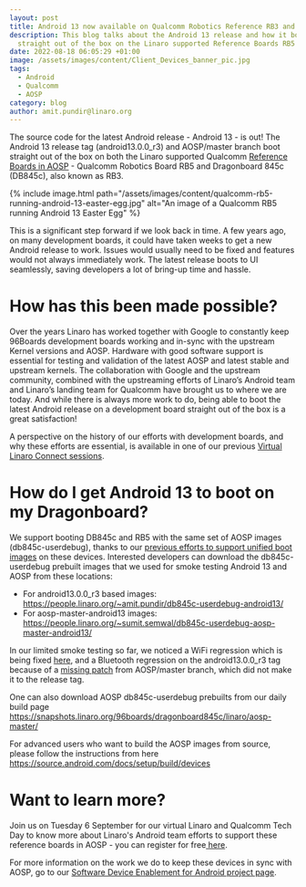 ```yaml
---
layout: post
title: Android 13 now available on Qualcomm Robotics Reference RB3 and RB5 Platforms
description: This blog talks about the Android 13 release and how it boots
  straight out of the box on the Linaro supported Reference Boards RB5 and RB3.
date: 2022-08-18 06:05:29 +01:00
image: /assets/images/content/Client_Devices_banner_pic.jpg
tags:
  - Android
  - Qualcomm
  - AOSP
category: blog
author: amit.pundir@linaro.org
---
```

The source code for the latest Android release - Android 13 - is out!  The Android 13 release tag (android13.0.0_r3) and AOSP/master branch boot straight out of the box on both the Linaro supported Qualcomm [Reference Boards in AOSP](https://source.android.com/docs/setup/build/devices) - Qualcomm Robotics Board RB5 and Dragonboard 845c (DB845c), also known as RB3. 

{% include image.html path="/assets/images/content/qualcomm-rb5-running-android-13-easter-egg.jpg" alt="An image of a Qualcomm RB5 running Android 13 Easter Egg" %}

This is a significant step forward if we look back in time. A few years ago, on many development boards,  it could have taken weeks to get a new Android release to work. Issues would usually need to be fixed and features would not always immediately work. The latest release boots to UI seamlessly, saving developers a lot of bring-up time and hassle.

# How has this been made possible?

Over the years Linaro has worked together with Google to constantly keep 96Boards development boards working and in-sync with the upstream Kernel versions and AOSP. Hardware with good software support is essential for testing and validation of the latest AOSP and latest stable and upstream kernels. The collaboration with Google and the upstream community, combined with the upstreaming efforts of Linaro’s Android team and Linaro’s landing team for Qualcomm have brought us to where we are today. And while there is always more work to do, being able to boot the latest Android release on a development board straight out of the box is a great satisfaction! 

A perspective on the history of our efforts with development boards, and why these efforts are essential, is available in one of our previous [Virtual Linaro Connect sessions](https://www.google.com/url?q=https://resources.linaro.org/en/resource/8sjfJfUNX3qitL5MW6Tbfz&sa=D&source=docs&ust=1660846392972003&usg=AOvVaw3TEWa1FpakA8ohEZoIW_pa).

# How do I get Android 13 to boot on my Dragonboard?

We support booting DB845c and RB5 with the same set of AOSP images (db845c-userdebug), thanks to our [previous efforts to support unified boot images](https://www.linaro.org/blog/supporting-multiple-devices-with-the-same-aosp-images/) on these devices. Interested developers can download the db845c-userdebug prebuilt images that we used for smoke testing Android 13 and AOSP from these locations:

* For android13.0.0_r3 based images: <https://people.linaro.org/~amit.pundir/db845c-userdebug-android13/>
* For aosp-master-android13 images: <https://people.linaro.org/~sumit.semwal/db845c-userdebug-aosp-master-android13/>

In our limited smoke testing so far, we noticed a WiFi regression which is being fixed [here](https://android-review.googlesource.com/c/device/linaro/dragonboard/+/2188025/), and a Bluetooth regression on the android13.0.0_r3 tag because of a [missing patch](https://android-review.googlesource.com/c/device/linaro/dragonboard/+/2103025/) from AOSP/master branch, which did not make it to the release tag.

One can also download AOSP db845c-userdebug prebuilts from our daily build page  <https://snapshots.linaro.org/96boards/dragonboard845c/linaro/aosp-master/>

For advanced users who want to build the AOSP images from source, please follow the instructions from here <https://source.android.com/docs/setup/build/devices>

# Want to learn more? 

Join us on Tuesday 6 September for our virtual Linaro and Qualcomm Tech Day to know more about Linaro's Android team efforts to support these reference boards in AOSP - you can register for free[ here](https://www.linaro.org/events/linaro-and-qualcomm-present-qualcomm-tech-day/). 

For more information on the work we do to keep these devices in sync with AOSP, go to our [Software Device Enablement for Android project page](https://linaro.atlassian.net/wiki/spaces/SDEFAU/overview).